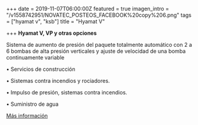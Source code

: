 +++
date = 2019-11-07T06:00:00Z
featured = true
imagen_intro = "/v1558742951/NOVATEC_POSTEOS_FACEBOOK%20copy%206.png"
tags = ["hyamat v", "ksb"]
title = "Hyamat V"

+++
**Hyamat V, VP y otras opciones**

Sistema de aumento de presión del paquete totalmente automático con 2 a 6 bombas de alta presión verticales y ajuste de velocidad de una bomba continuamente variable

• Servicios de construcción

• Sistemas contra incendios y rociadores.

• Impulso de presión, sistemas contra incendios.

• Suministro de agua

[Más información](https://products.ksb.com/global/products/pumps-and-pump-systems/ready-to-connect-pump-sets/pressure-boosting-units/hyamat-v-3006 "Más info")